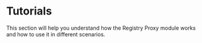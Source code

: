# Tutorials

This section will help you understand how the Registry Proxy module works and how to use it in different scenarios.